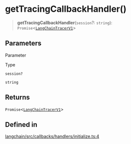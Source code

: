 getTracingCallbackHandler()
===========================

> **getTracingCallbackHandler**(`session`?: `string`): `Promise`<[`LangChainTracerV1`](/docs/api/callbacks/classes/LangChainTracerV1)\>

Parameters[​](#parameters "Direct link to Parameters")
------------------------------------------------------

Parameter

Type

`session?`

`string`

Returns[​](#returns "Direct link to Returns")
---------------------------------------------

`Promise`<[`LangChainTracerV1`](/docs/api/callbacks/classes/LangChainTracerV1)\>

Defined in[​](#defined-in "Direct link to Defined in")
------------------------------------------------------

[langchain/src/callbacks/handlers/initialize.ts:4](https://github.com/hwchase17/langchainjs/blob/46e1734/langchain/src/callbacks/handlers/initialize.ts#L4)